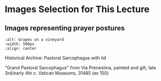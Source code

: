 # Images Selection for This Lecture


## Images representing prayer postures

```{image} images/VaticanMuseums_148.jpg
:alt: Grapes on a vineyard
:width: 500px
:align: center
```

Historical Archive: Pastoral Sarcophagus with lid

"Grand Pastoral Sarcophagus" from Via Prenestina, painted and gilt, late 3rd/early 4th c.
Vatican Museums, 31485 (ex 150)